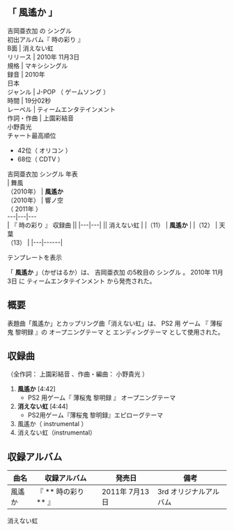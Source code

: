 「  風遙か  」  
---  
吉岡亜衣加  の  シングル  
初出アルバム『  時の彩り  』  
B面  |  消えない虹   
リリース  |  2010年  11月3日   
規格  |  マキシシングル   
録音  |  2010年   
日本  
ジャンル  |  J-POP  （  ゲームソング  ）   
時間  |  19分02秒   
レーベル  |  ティームエンタテインメント   
作詞・作曲  |  上園彩結音    
小野貴光  
チャート最高順位  
  
  * 42位（  オリコン  ） 
  * 68位（  CDTV  ） 

  
吉岡亜衣加  シングル 年表  
|  舞風  
（2010年）  |  **風遙か**   
（2010年）  |  響ノ空    
（  2011年  ）  
---|---|---  
|  『  時の彩り  』  収録曲  ||
|---|---|
||  消えない虹  |
|（11）  |  **風遙か**   |
|（12）  |  天葉   <br>（13）  |
|---|------|
  
テンプレートを表示  
  
「 **風遙か** 」（かぜはるか）は、  吉岡亜衣加  の5枚目の  シングル  。  2010年  11月3日  に  ティームエンタテインメント
から発売された。

##  概要  

表題曲「風遙か」とカップリング曲「消えない虹」は、  PS2  用  ゲーム  『  薄桜鬼 黎明録  』の  オープニングテーマ  と
エンディングテーマ  として使用された。

##  収録曲  

（全作詞：  上園彩結音  、作曲・編曲：  小野貴光  ）

  1. **風遙か** [4:42] 
     * PS2  用ゲーム『  薄桜鬼 黎明録  』  オープニングテーマ 
  2. **消えない虹** [4:44] 
     * PS2用ゲーム『薄桜鬼 黎明録』エピローグテーマ 
  3. 風遙か（  instrumental  ） 
  4. 消えない虹（instrumental） 

##  収録アルバム  

曲名  |  収録アルバム  |  発売日  |  備考   
---|---|---|---  
風遙か  |  『 ** 時の彩り  ** 』  |  2011年  7月13日  |  3rd  オリジナルアルバム   
消えない虹  
  
